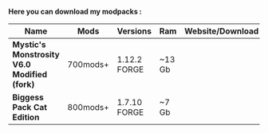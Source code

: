 **Here you can download my modpacks :**

| Name | Mods | Versions | Ram | Website/Download |
| ---- | ------------- | ----------- | ---------- | --- |
|**Mystic's Monstrosity V6.0 Modified (fork)** | 700mods+ | 1.12.2 FORGE| ~13 Gb | [<img src=https://media.forgecdn.net/avatars/130/458/636460205549127215.png height=16>](https://www.curseforge.com/minecraft/modpacks/mystics-monstrosity-v6-0-modified-fork)
|**Biggess Pack Cat Edition** | 800mods+ | 1.7.10 FORGE | ~7 Gb | [<img src=https://media.forgecdn.net/avatars/130/458/636460205549127215.png height=16>](https://www.curseforge.com/minecraft/modpacks/biggess-pack-cat-edition/files/4458946)
